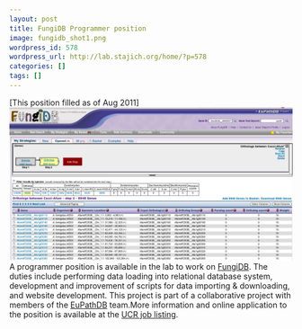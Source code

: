 ```yaml
---
layout: post
title: FungiDB Programmer position
image: fungidb_shot1.png
wordpress_id: 578
wordpress_url: http://lab.stajich.org/home/?p=578
categories: []
tags: []
---
```

[This position filled as of Aug 2011][![](images/wp_upload/2011/04/fungidb_shot1.png "FungiDB")](http://fungidb.org)A programmer position is available in the lab to work on [FungiDB](http://fungidb.org). The duties include performing data loading into relational database system, development and improvement of scripts for data importing &amp; downloading, and website development. This project is part of a collaborative project with members of the [EuPathDB](http://eupathdb.org) team.More information and online application to the position is available at the [UCR job listing](http://hrapps.ucr.edu/jobs/JobsBrowse.aspx?@strJobNumber=11-04-010).

